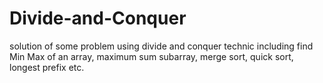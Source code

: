 # Divide-and-Conquer
solution of some problem using divide and conquer technic including find Min Max of an array, maximum sum subarray, merge sort, quick sort, longest prefix etc.
